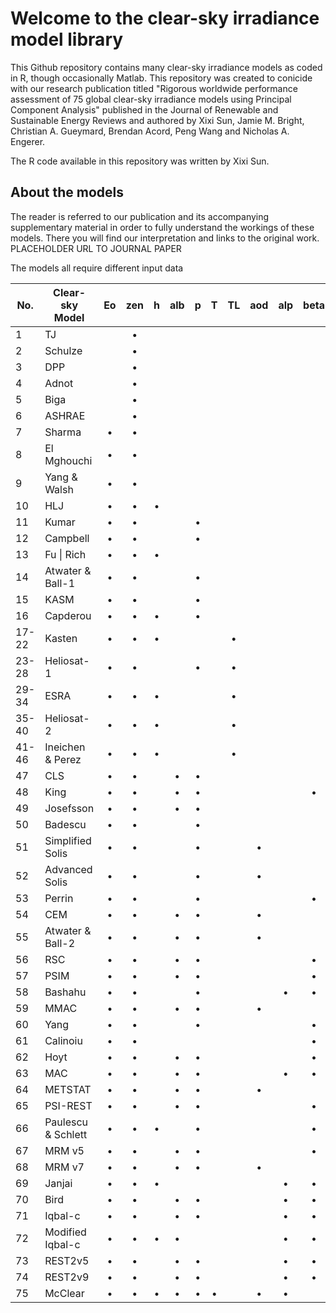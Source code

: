 # Welcome to the clear-sky irradiance model library
This Github repository contains many clear-sky irradiance models as coded in R, though occasionally Matlab.
This repository was created to conicide with our research publication titled "Rigorous worldwide performance assessment of 75 global clear-sky irradiance models using Principal Component Analysis" published in the Journal of Renewable and Sustainable Energy Reviews and authored by Xixi Sun, Jamie M. Bright, Christian A. Gueymard, Brendan Acord, Peng Wang and Nicholas A. Engerer.

The R code available in this repository was written by Xixi Sun.

## About the models
The reader is referred to our publication and its accompanying supplementary material in order to fully understand the workings of these models. There you will find our interpretation and links to the original work.
PLACEHOLDER URL TO JOURNAL PAPER

The models all require different input data

|No. |Clear-sky Model|Eo|zen|h|alb|p|T|TL|aod|alp|beta|O3|NO2 |H2O|tau|Tot 
|---|------|:--:|:--:|:--:|:--:|:--:|:--:|:--:|:--:|:--:|:--:|:--:|:--:|:--:|:--:|:--:
|1 | TJ |  | •  | | | | | | | | | | | | | 1 
|2 | Schulze |  | •  | | | | | | | | | | | | | 1 
|3 | DPP |  | •  | | | | | | | | | | | | | 1 
|4 | Adnot |  | •  | | | | | | | | | | | | | 1 
|5 | Biga |  |  •  | | | | | | | | | | | | | 1 
|6 | ASHRAE |  |  •  | | | | | | | | | | | | | 1 
|7 | Sharma |   •  |  •  | | | | | | | | | | | | | 2 
|8 | El Mghouchi |   •  |  •  | | | | | | | | | | | | | 2 
|9 | Yang & Walsh |   •  |  •  | | | | | | | | | | | | | 2 
|10 | HLJ |  •  |  •  |  • |  |  |  |  |  |  | | | |  |  | 3 
|11 | Kumar |  •  |  • |  |  |  • |  |  |  |  |  |  | | |  | 3 
|12 | Campbell |  •  |  • |  |  |  • |  |  |  |  |  |  | | |  | 3 
|13 | Fu \| Rich |   • |  • |  •  |  | | |  |  |  | | | |  |  | 3 
|14 | Atwater & Ball-1 |  •  |  •  |  | |  •  | | | | | | | |  • | |4 
|15 | KASM |  •  |  •  | | |  •  | | | | | | | |  • | |4 
|16 | Capderou |  •  |  •  | •  | |  •  | | | | | | | | | |4 
|17-22 | Kasten |   •  |  • |  • |  |  |  |  • |  | | | | | | | 4 
|23-28 | Heliosat-1 |   •  |  •  |  |  |  • |  |  • |  |  | |  | | | | 4 
|29-34 | ESRA |   •  |  • |  •  | | | |  • | | | | | | | | 4 
|35-40 | Heliosat-2 |  •  |  • |  • |  |  |  |  • |  |  | | | |  | | 4 
|41-46 | Ineichen & Perez |   •  |  •  |  • |  |  |  |  • |  | | | |  |  | | 4 
|47 | CLS |  •  |  •  |  |  •  |  • |  |  | |  |  |  |  |  • | |5 
|48 | King |  •  |  •  |  |  •  |  • |  |  | |  |  •  |  |  | | |5 
|49 | Josefsson |   •  |  •  |  |  •  |  • |  |  | |  |  |  |  |  • | |5 
|50 | Badescu |   • |  • |  |  |  • |  |  | |  |  |  •  |  |  • | |5 
|51 | Simplified Solis |   •  |  •  |  |  |  • |  |  |  • |  |  |  |  |  • | |5 
|52 | Advanced Solis |   •  |  •  |  |  |  • |  |  |  • |  |  |  |  |  • | |5 
|53 | Perrin |   •  |  •  |  |  |  • |  |  | |  |  •  |  •  |  |  • | |6 
|54 | CEM |   •  |  •  |  |  •  |  • |  |  |   • | |  |  |  |  • | |6 
|55 | Atwater & Ball-2 |   •  |  • |  |  • |  •  |  |   |  •  |  |  |  |  |  •  | |6 
|56 | RSC |   •  |  •  |  |  •  |  •  |  |   | |  |  •  |  |  |  •  | |6 
|57 | PSIM |   •  |  •  |  |  •  |  •  |  |   | |  |  •  |  |  |  •  | |6 
|58 | Bashahu |  •  |  •  | | |  • | | | |  •  |  •  | |  |  •  | |6 
|59 | MMAC |   •  |  •  |  |  •  |  •  |  |  |  •  |  |  |  |  |  •  | |6 
|60 | Yang |   •  |  •  |  |  |  •  |  |  |  |  |  •  |  •  |  |  •  | |6 
|61 | Calinoiu |  •  |  •  |  |  |  |  |  |  |  |  •  |  •  |  •  |  • | |6 
|62 | Hoyt | •  |  •  |  |  •  |  •  |  |  |  |  |  •  |  •  |  |  •  | | 7 
|63 | MAC |   •  |  •  |  |  •  |  •  |  |  |  |  •  |  •  |  |  |  •  |  |7 
|64 | METSTAT |   •  |  •  | |  •  |  •  |  |  |  •  | | |  •  | |  •  | | 7 
|65 | PSI-REST |   •  |  •  | |  •  |  •  | | | | |  •  |  •  | |  •  | | 7 
|66 | Paulescu & Schlett |   •  |  •  |  •  | |  •  | | | | |  •  |  •  | |  •  | | 7 
|67 | MRM v5 |   •  |  •  |  |  •  |  •  |  |  |  |  |  •  |  •  |  |  • | |7 
|68 | MRM v7 |   •  |  •  |  |  •  |  •  |  |  |  •  | | |  •  |  |  •  |  | 7 
|69 | Janjai |  •  |  •  |  •  | |  |  |  |  |  •  |  • |  • |  |  •  | | 7 
|70 | Bird |   •  |  •  |  |  • |  •  |  |  | |  •  |  • |  • |  |  • | |8 
|71 | Iqbal-c |   •  |  •  |  |  •  |  •  |  |  | |  •  |  • |  • |  |  • | |8 
|72 | Modified Iqbal-c |  •  |  •  |  •  |  •  |   |  |  |  |  •  |  •  |  •  |  |  •  | |8 
|73 | REST2v5 |   •  |  •  |  |  •  |  •  |  |  |  |  • |  • |  • |  • |  • || 9 
|74 | REST2v9 |  •  |  •  |  |  •  |  •  |  |  |  |  •  |  •  |  •  | |  •  |  •  | 9 
|75 | McClear |   •  |  •  |  •  |  •  |  •  |  •  |  |   •  |  •  | | •  | |  •  | | 10 





